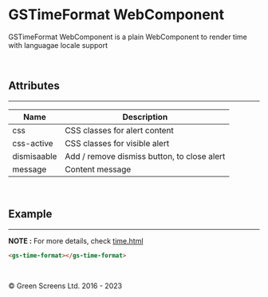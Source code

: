 # GSTimeFormat WebComponent

GSTimeFormat WebComponent is a plain WebComponent to render time with languagae locale support

<br>

## Attributes 
---

| Name               | Description                                              |
|--------------------|----------------------------------------------------------|
| css                | CSS classes for alert content                            |
| css-active         | CSS classes for visible alert                            | 
| dismisaable        | Add / remove dismiss button, to close alert              |
| message            | Content message                                          | 

<br>

## Example
---

**NOTE :** 
For more details, check [time.html](../../demos/intl/time.html)

```html
<gs-time-format></gs-time-format>
```
<br>

&copy; Green Screens Ltd. 2016 - 2023
